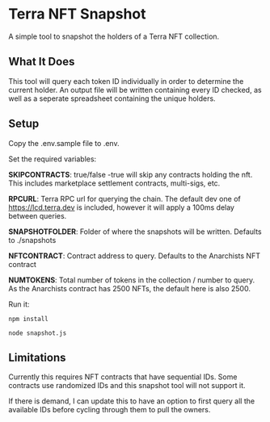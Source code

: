 
# Terra NFT Snapshot

  

A simple tool to snapshot the holders of a Terra NFT collection.

  

## What It Does

  

This tool will query each token ID individually in order to determine the current holder. An output file will be written containing every ID checked, as well as a seperate spreadsheet containing the unique holders.

  

## Setup

Copy the .env.sample file to .env.

Set the required variables:

**SKIPCONTRACTS**: true/false
	-true will skip any contracts holding the nft. This includes marketplace settlement contracts, multi-sigs, etc.
	
**RPCURL**: Terra RPC url for querying the chain. The default dev one of https://lcd.terra.dev is included, however it will apply a 100ms delay between queries. 

**SNAPSHOTFOLDER**: Folder of where the snapshots will be written. Defaults to ./snapshots

**NFTCONTRACT**: Contract address to query. Defaults to the Anarchists NFT contract

**NUMTOKENS**: Total number of tokens in the collection / number to query. As the Anarchists contract has 2500 NFTs, the default here is also 2500.
  
Run it:
```
npm install

node snapshot.js
```

  

## Limitations
Currently this requires NFT contracts that have sequential IDs. Some contracts use randomized IDs and this snapshot tool will not support it.

If there is demand, I can update this to have an option to first query all the available IDs before cycling through them to pull the owners.